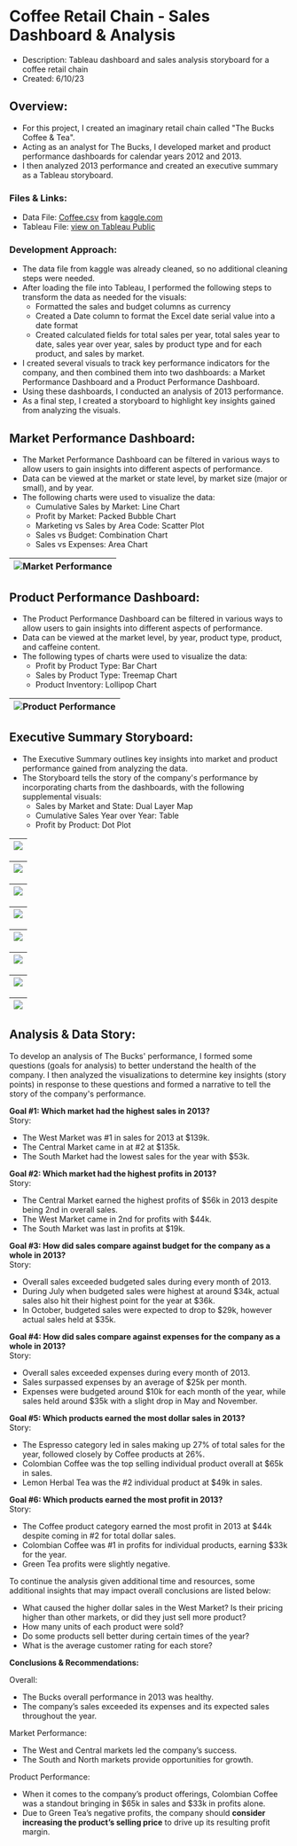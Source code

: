 # Coffee Retail Chain - Sales Dashboard & Analysis  
- Description: Tableau dashboard and sales analysis storyboard for a coffee retail chain  
- Created: 6/10/23    
  
## Overview:  
- For this project, I created an imaginary retail chain called "The Bucks Coffee & Tea".  
- Acting as an analyst for The Bucks, I developed market and product performance dashboards for calendar years 2012 and 2013.  
- I then analyzed 2013 performance and created an executive summary as a Tableau storyboard.   

### Files & Links:  
- Data File: [Coffee.csv](Coffee.csv) from <a href="https://www.kaggle.com/datasets/arjunbhaybhang/coffee-chains-dataset?select=Coffee.csv" target="_blank">kaggle.com</a>
- Tableau File: <a href="https://public.tableau.com/views/Coffee_Retail_Sales/Story?:language=en-US&:display_count=n&:origin=viz_share_link" target="_blank">view on Tableau Public</a>  

### Development Approach:
- The data file from kaggle was already cleaned, so no additional cleaning steps were needed. 
- After loading the file into Tableau, I performed the following steps to transform the data as needed for the visuals:
    - Formatted the sales and budget columns as currency
    - Created a Date column to format the Excel date serial value into a date format
    - Created calculated fields for total sales per year, total sales year to date, sales year over year, sales by product type and for each product, and sales by market.
- I created several visuals to track key performance indicators for the company, and then combined them into two dashboards: a Market Performance Dashboard and a Product Performance Dashboard.  
- Using these dashboards, I conducted an analysis of 2013 performance.
- As a final step, I created a storyboard to highlight key insights gained from analyzing the visuals.
    
## Market Performance Dashboard:
- The Market Performance Dashboard can be filtered in various ways to allow users to gain insights into different aspects of performance.  
- Data can be viewed at the market or state level, by market size (major or small), and by year.  
- The following charts were used to visualize the data:  
    - Cumulative Sales by Market: Line Chart  
    - Profit by Market: Packed Bubble Chart
    - Marketing vs Sales by Area Code: Scatter Plot
    - Sales vs Budget: Combination Chart
    - Sales vs Expenses: Area Chart
  
|![Market Performance](images/market_dashboard.png)|
|-|

## Product Performance Dashboard:  
- The Product Performance Dashboard can be filtered in various ways to allow users to gain insights into different aspects of performance.
- Data can be viewed at the market level, by year, product type, product, and caffeine content.  
- The following types of charts were used to visualize the data:  
    - Profit by Product Type: Bar Chart
    - Sales by Product Type: Treemap Chart
    - Product Inventory: Lollipop Chart
    
|![Product Performance](images/product_dashboard.png)|  
|-|

## Executive Summary Storyboard:  
- The Executive Summary outlines key insights into market and product performance gained from analyzing the data. 
- The Storyboard tells the story of the company's performance by incorporating charts from the dashboards, with the following supplemental visuals:
    - Sales by Market and State: Dual Layer Map
    - Cumulative Sales Year over Year: Table
    - Profit by Product: Dot Plot

|<img src="https://github.com/mandi1120/coffee_retail_analysis/blob/main/images/story_page_1.png?raw=true" name="story1">|  
|-|  

|<img src="https://github.com/mandi1120/coffee_retail_analysis/blob/main/images/story_page_2.png?raw=true" name="story2">|  
|-|  

|<img src="https://github.com/mandi1120/coffee_retail_analysis/blob/main/images/story_page_3.png?raw=true" name="story3">|  
|-|  

|<img src="https://github.com/mandi1120/coffee_retail_analysis/blob/main/images/story_page_4.png?raw=true" name="story4">|
|-|  

|<img src="https://github.com/mandi1120/coffee_retail_analysis/blob/main/images/story_page_5.png?raw=true" name="story5">|
|-|  

|<img src="https://github.com/mandi1120/coffee_retail_analysis/blob/main/images/story_page_6.png?raw=true" name="story6">|
|-|  

|<img src="https://github.com/mandi1120/coffee_retail_analysis/blob/main/images/story_page_7.png?raw=true" name="story7">|
|-|  

|<img src="https://github.com/mandi1120/coffee_retail_analysis/blob/main/images/story_page_8.png?raw=true" name="story8">|
|-|  
  
## Analysis & Data Story:
To develop an analysis of The Bucks' performance, I formed some questions (goals for analysis) to better understand the health of the company. I then analyzed the visualizations to determine key insights (story points) in response to these questions and formed a narrative to tell the story of the company's performance.  
  
**Goal #1:  Which market had the highest sales in 2013?**  
Story:  
- The West Market was #1 in sales for 2013 at $139k.  
- The Central Market came in at #2 at $135k.  
- The South Market had the lowest sales for the year with $53k.  
  
**Goal #2:  Which market had the highest profits in 2013?**   
Story:   
- The Central Market earned the highest profits of $56k in 2013 despite being 2nd in overall sales.  
- The West Market came in 2nd for profits with $44k.  
- The South Market was last in profits at $19k.  
  
**Goal #3:  How did sales compare against budget for the company as a whole in 2013?**  
Story:   
- Overall sales exceeded budgeted sales during every month of 2013.  
- During July when budgeted sales were highest at around $34k, actual sales also hit their highest point for the year at $36k.  
- In October, budgeted sales were expected to drop to $29k, however actual sales held at $35k.  
  
**Goal #4:  How did sales compare against expenses for the company as a whole in 2013?**  
Story:  
- Overall sales exceeded expenses during every month of 2013.  
- Sales surpassed expenses by an average of $25k per month.
- Expenses were budgeted around $10k for each month of the year, while sales held around $35k with a slight drop in May and November.  
    
**Goal #5:  Which products earned the most dollar sales in 2013?**  
Story:  
- The Espresso category led in sales making up 27% of total sales for the year, followed closely by Coffee products at 26%.
- Colombian Coffee was the top selling individual product overall at $65k in sales.
- Lemon Herbal Tea was the #2 individual product at $49k in sales.  
  
**Goal #6:  Which products earned the most profit in 2013?**  
Story:   
- The Coffee product category earned the most profit in 2013 at $44k despite coming in #2 for total dollar sales.
- Colombian Coffee was #1 in profits for individual products, earning $33k for the year.
- Green Tea profits were slightly negative.  
   
To continue the analysis given additional time and resources, some additional insights that may impact overall conclusions are listed below:
- What caused the higher dollar sales in the West Market? Is their pricing higher than other markets, or did they just sell more product?
- How many units of each product were sold?
- Do some products sell better during certain times of the year?
- What is the average customer rating for each store?

**Conclusions & Recommendations:**
  
Overall:  
- The Bucks overall performance in 2013 was healthy.  
- The company’s sales exceeded its expenses and its expected sales throughout the year.   
  
Market Performance:  
- The West and Central markets led the company’s success.
- The South and North markets provide opportunities for growth. 
  
Product Performance:  
- When it comes to the company’s product offerings, Colombian Coffee was a standout bringing in $65k in sales and $33k in profits alone.  
- Due to Green Tea’s negative profits, the company should **consider increasing the product’s selling price** to drive up its resulting profit margin.





<br/>  
<br/>  
<br/>  
<br/>  
<br/>  
<br/>     
